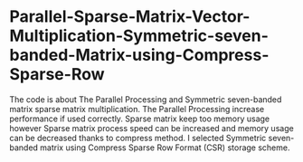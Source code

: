 # Parallel-Sparse-Matrix-Vector-Multiplication-Symmetric-seven-banded-Matrix-using-Compress-Sparse-Row
The code is about The Parallel Processing and Symmetric seven-banded matrix sparse matrix multiplication.  The Parallel Processing increase performance if used correctly. Sparse matrix keep too memory usage however Sparse matrix process speed can be increased and memory usage can be decreased thanks to compress method. I selected Symmetric seven-banded matrix using Compress Sparse Row Format (CSR) storage scheme. 
